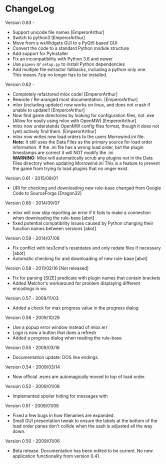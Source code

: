 # ChangeLog

Version 0.63 -
* Support unicode file names [EmperorArthur]
* Switch to python3 [EmperorArthur]
* Move from a wxWidgets GUI to a PyQt5 based GUI
* Convert the code to a standard Python module structure
* Add support for PyInstaller
* Fix an incompatibility with Python 3.6 and newer
* Use `pipenv` or `setup.py` to install Python dependencies
* Add multiple file extractor fallbacks, including a python only one.  
  This means 7zip no longer has to be installed.

Version 0.62 -
* Completely refactored mlox code! [EmperorArthur]
* Rewrote / Re-aranged most documentation. [EmperorArthur]
* mlox (including updater) now works on linux, and does not crash if unable to update!! [EmperorArthur]
* Now find game directories by looking for configuration files, not .exe (Allow for easily using mlox with OpenMW) [EmperorArthur]
* mlox now understands OpenMW config files format, though it does not (yet) actively find them. [EmperorArthur]
* mlox now writes new load orders to the users Morrowind.ini file.  
   **Note:** It still uses the Data Files as the primary source for load order information.  If the .ini file has a wrong load order, but the plugin timestamps are correct it will NOT modify the .ini  
   **WARNING:**  Mlox will automatically scrub any plugins not in the Data Files directory when updating Morrowind.ini  This is a feature to prevent the game from trying to load plugins that no onger exist.

Version 0.61 - 2015/08/01
* URI for checking and downloading new rule-base changed from Google Code to SourceForge [Dragon32]

Version 0.60 - 2014/09/07
* mlox will now skip reporting an error if it fails to make a connection when downloading the rule-base [abot]
* fixed potential compatibility issues caused by Python changing their function names between versions [abot]

Version 0.59 - 2014/07/06
* Fix conflict with tes3cmd's resetdates and only redate files if necessary [abot]
* Automatic checking for and downloading of new rule-base [abot]

Version 0.58 - 2011/02/16 [Not released]
* Fix for parsing [SIZE] predicate with plugin names that contain brackets
* Added Melchor's workaround for problem displaying different encodings in wx.

Version 0.57 - 2009/11/03
* Added a check for max progress value in the progress dialog

Version 0.56 - 2009/10/29
* Use a popup error window instead of mlox.err
* Logo is now a button that does a refresh
* Added a progress dialog when reading the rule-base

Version 0.55 - 2009/03/16
* Documentation update: DOS line endings.

Version 0.54 - 2009/03/14
* Now official .esms are automagically moved to top of load order.

Version 0.52 - 2009/01/08
* Implemented spoiler hiding for messages with <hide></hide>

Version 0.51 - 2009/01/08
* Fixed a few bugs in how filenames are expanded.
* Small GUI presentation tweak to ensure the labels at the bottom of the load order panes don't collide when the sash is adjusted all the way down.

Version 0.50 - 2009/01/06
* Beta release. Documentation has been edited to be current. No new application functionality from version 0.41.
